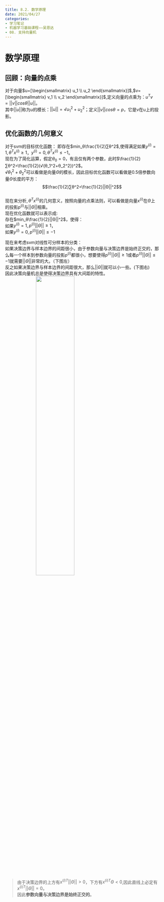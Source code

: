 ```yaml
---
title: 8.2. 数学原理
date: 2021/04/27
categories: 
- 学习笔记
- 机器学习基础课程——吴恩达
- 08. 支持向量机
---
```

<style>
img{
    width: 50%;
    padding-left: 20%;
}
</style>

# 数学原理  
## 回顾：向量的点乘  
对于向量$u=[\begin{smallmatrix}
    u_1 \\  
    u_2
\end{smallmatrix}]$,$v=[\begin{smallmatrix}
    v_1 \\  
    v_2
\end{smallmatrix}]$,定义向量的点乘为：$u^Tv=||v||cosθ||u||$。  
其中$||u||$称为$u$的模长：$||u||=√{u_1^2+u_2^2}$；定义$||v||cosθ=p$，它是v在u上的投影。  

## 优化函数的几何意义
对于svm的目标优化函数： 即存在$min_θ\frac{1}{2}∑θ^2$,使得满足如果$y^{(i)}=1,θ^Tx^{(i)}≥1$，$y^{(i)}=0,θ^Tx^{(i)}≤-1$。  
现在为了简化运算，假定$θ_0=0$，有且仅有两个参数，此时$\frac{1}{2}∑θ^2=\frac{1}{2}(√{θ_1^2+θ_2^2})^2$。  
$√{θ_1^2+θ_2^2}$可以看做是向量$Θ$的模长，因此目标优化函数可以看做是0.5倍参数向量$Θ$长度的平方：  
$$\frac{1}{2}∑θ^2=\frac{1}{2}||Θ||^2$$  
现在来分析$,θ^Tx^{(i)}$的几何意义，按照向量的点乘法则，可以看做是向量$x^{(i)}$在$Θ$上的投影$p^{(i)}$与$||Θ||$相乘。  
现在优化函数就可以表示成:   
存在$min_θ\frac{1}{2}||Θ||^2$，使得：  
如果$y^{(i)}=1,p^{(i)}||Θ||≥1$，  
如果$y^{(i)}=0,p^{(i)}||Θ||≤-1$  
  
  
现在来考虑svm对线性可分样本的分类：  
如果决策边界与样本边界的间距很小，由于参数向量与决策边界是始终正交的，那么每一个样本到参数向量的投影$p^{(i)}$都很小，想要使得$p^{(i)}||Θ||≥1$或者$p^{(i)}||Θ||≤-1$就需要$||Θ||$非常的大。（下图左）  
反之如果决策边界与样本边界的间距很大，那么$||Θ||$就可以小一些。(下图右)  
因此决策向量机总是使得决策边界具有大间距的特性。  
![](https://cdn.jsdelivr.net/gh/l61012345/Pic/img/20210330151800.png)  

> 由于决策边界的上方有${x^{(i)}}^T||Θ||>0$，下方有${x^{(i)}}^TΘ<0$,因此直线上必定有${x^{(i)}}^T||Θ||=0$。  
> 因此**参数向量与决策边界是始终正交的**。 

